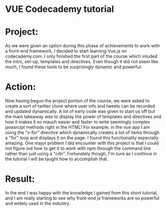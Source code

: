 # VUE Codecademy tutorial

# Project:

As we were given an option during this phase of achievements to work with a front-end framework, I decided to start learning Vue.js on codecademy.com. I only finished the first part of the course which inluded the intro, set-up, templates and directives. Even though it did not seem like much, I found these tools to be surprisingly dynamic and powerful.

# Action: 

Now having begun the project portion of the course, we were asked to create a sort of twitter clone where user info and tweets can be recorded and updated dynamically. A lot of early code was given to start us off but the main takeaway was to display the power of templates and directives and how it makes it so mauch easier and faster to write seemingly complex javasrcipt methods right in the HTML! For example, in the vue app I am using the "v-for" directive which dynamically creates a list of items through a "for" loop and displays it on the page. I found this functionality especially amazing. One major problem I did encounter with this project is that I could not figure out how to get it to work with npm through the command line rather than just using a "cdn". Fortunately though, I'm sure as I continue in the tutorial I will be taught how to accomplish that.

# Result: 

In the end I was happy with the knowledge I gained from this short tutorial, and I am really starting to see why front-end js frameworks are so powerful and widely used in the industry.